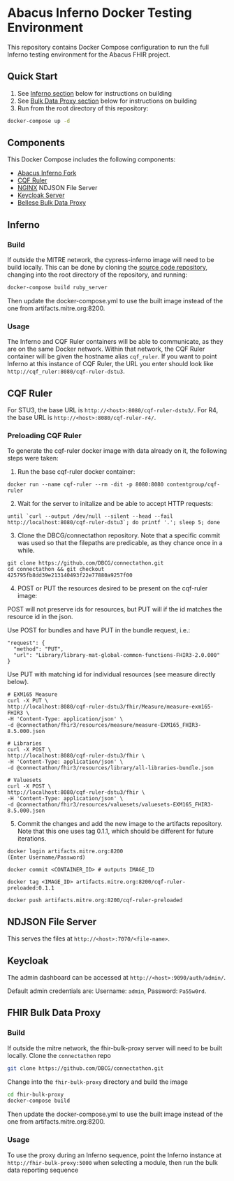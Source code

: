 # Abacus Inferno Docker Testing Environment

This repository contains Docker Compose configuration to run the full Inferno testing environment for the Abacus FHIR project.

## Quick Start

1. See [Inferno section](#Inferno) below for instructions on building
2. See [Bulk Data Proxy section](#FHIR%20Bulk%20Data%20Proxy) below for instructions on building
3. Run from the root directory of this repository:

```sh
docker-compose up -d
```

## Components

This Docker Compose includes the following components:
* [Abacus Inferno Fork](https://git.codev.mitre.org/projects/ABA/repos/cypress-inferno/browse)
* [CQF Ruler](https://hub.docker.com/u/contentgroup)
* [NGINX](https://hub.docker.com/_/nginx) NDJSON File Server
* [Keycloak Server](https://hub.docker.com/r/jboss/keycloak/)
* [Bellese Bulk Data Proxy](https://github.com/DBCG/connectathon/tree/master/fhir-bulk-proxy)

## Inferno

### Build

If outside the MITRE network, the cypress-inferno image will need to be build locally. This can be done by cloning the [source code repository](https://git.codev.mitre.org/projects/ABA/repos/cypress-inferno/browse), changing into the root directory of the repository, and running:

```sh
docker-compose build ruby_server
```

Then update the docker-compose.yml to use the built image instead of the one from artifacts.mitre.org:8200.

### Usage

The Inferno and CQF Ruler containers will be able to communicate, as they are on the same Docker network. Within that network, the CQF Ruler container will be given the hostname alias `cqf_ruler`. If you want to point Inferno at this instance of CQF Ruler, the URL you enter should look like `http://cqf_ruler:8080/cqf-ruler-dstu3`. 

## CQF Ruler

For STU3, the base URL is `http://<host>:8080/cqf-ruler-dstu3/`.
For R4, the base URL is `http://<host>:8080/cqf-ruler-r4/`.

### Preloading CQF Ruler

To generate the cqf-ruler docker image with data already on it, the following
steps were taken:

1. Run the base cqf-ruler docker container:

```
docker run --name cqf-ruler --rm -dit -p 8080:8080 contentgroup/cqf-ruler
```

2. Wait for the server to initalize and be able to accept HTTP requests:

```
until `curl --output /dev/null --silent --head --fail http://localhost:8080/cqf-ruler-dstu3`; do printf '.'; sleep 5; done
```

3. Clone the DBCG/connectathon repository. Note that a specific commit was used
   so that the filepaths are predicable, as they chance once in a while.

```
git clone https://github.com/DBCG/connectathon.git
cd connectathon && git checkout 425795fb8dd39e213140493f22e77880a9257f00
```

4. POST or PUT the resources desired to be present on the cqf-ruler image:

POST will not preserve ids for resources, but PUT will if the id matches the
resource id in the json.

Use POST for bundles and have PUT in the bundle request, i.e.:
```
"request": {
  "method": "PUT",
  "url": "Library/library-mat-global-common-functions-FHIR3-2.0.000"
}

```

Use PUT with matching id for individual resources (see measure directly below).

```
# EXM165 Measure
curl -X PUT \
http://localhost:8080/cqf-ruler-dstu3/fhir/Measure/measure-exm165-FHIR3 \
-H 'Content-Type: application/json' \
-d @connectathon/fhir3/resources/measure/measure-EXM165_FHIR3-8.5.000.json

# Libraries
curl -X POST \
http://localhost:8080/cqf-ruler-dstu3/fhir \
-H 'Content-Type: application/json' \
-d @connectathon/fhir3/resources/library/all-libraries-bundle.json

# Valuesets
curl -X POST \
http://localhost:8080/cqf-ruler-dstu3/fhir \
-H 'Content-Type: application/json' \
-d @connectathon/fhir3/resources/valuesets/valuesets-EXM165_FHIR3-8.5.000.json
```

5. Commit the changes and add the new image to the artifacts repository. Note
   that this one uses tag 0.1.1, which should be different for future
   iterations.

```
docker login artifacts.mitre.org:8200
(Enter Username/Password)

docker commit <CONTAINER_ID> # outputs IMAGE_ID

docker tag <IMAGE_ID> artifacts.mitre.org:8200/cqf-ruler-preloaded:0.1.1

docker push artifacts.mitre.org:8200/cqf-ruler-preloaded
```

## NDJSON File Server

This serves the files at `http://<host>:7070/<file-name>`.

## Keycloak

The admin dashboard can be accessed at `http://<host>:9090/auth/admin/`.

Default admin credentials are: Username: `admin`, Password: `Pa55w0rd`.

## FHIR Bulk Data Proxy

### Build

If outside the mitre network, the fhir-bulk-proxy server will need to be built locally. Clone the `connectathon` repo

``` bash
git clone https://github.com/DBCG/connectathon.git
```

Change into the `fhir-bulk-proxy` directory and build the image

``` bash
cd fhir-bulk-proxy
docker-compose build
```

Then update the docker-compose.yml to use the built image instead of the one from artifacts.mitre.org:8200.

### Usage

To use the proxy during an Inferno sequence, point the Inferno instance at `http://fhir-bulk-proxy:5000` when selecting a module, then run the bulk data reporting sequence
